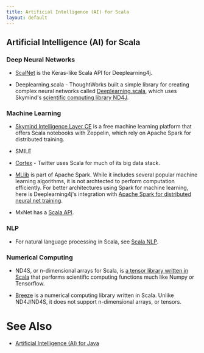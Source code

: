 ```yaml
---
title: Artificial Intelligence (AI) for Scala
layout: default
---
```


## Artificial Intelligence (AI) for Scala

### Deep Neural Networks

* [ScalNet](https://github.com/deeplearning4j/scalnet) is the Keras-like Scala API for Deeplearning4j. 

* Deeplearning.scala - ThoughtWorks built a simple library for creating complex neural networks called [Deeplearning.scala](https://github.com/ThoughtWorksInc/DeepLearning.scala), which uses Skymind's [scientific computing library ND4J](https://nd4j.org/).

### Machine Learning 

* [Skymind Intelligence Layer CE](https://skymind.readme.io/v1.0.1/docs/quickstart) is a free machine learning platform that offers Scala notebooks with Zeppelin, which rely on Apache Spark for distributed training. 

* SMILE

* [Cortex](https://cortex.twitter.com/) - Twitter uses Scala for much of its big data stack.

* [MLlib](http://spark.apache.org/mllib/) is part of Apache Spark. While it includes several popular machine learning algorithms, it is not archtected to perform computation efficiently. For better architectures using Spark for machine learning, here is Deeplearning4j's integration with [Apache Spark for distributed neural net training](https://deeplearning4j.org/spark).

* MxNet has a [Scala API](https://mxnet.incubator.apache.org/api/scala/index.html).

### NLP

* For natural language processing in Scala, see [Scala NLP](http://www.scalanlp.org/).

### Numerical Computing

* ND4S, or n-dimensional arrays for Scala, is [a tensor library written in Scala](https://github.com/deeplearning4j/nd4s) that performs scientific computing functions much like Numpy or Tensorflow. 

* [Breeze](https://github.com/scalanlp/breeze) is a numerical computing library written in Scala. Unlike ND4J/ND4S, it does not support n-dimensional arrays, or tensors. 

# See Also

* [Artificial Intelligence (AI) for Java](./java-ai)
